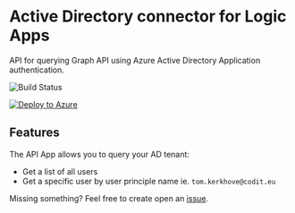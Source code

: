 # Active Directory connector for Logic Apps
API for querying Graph API using Azure Active Directory Application authentication.

![Build Status](https://codit.visualstudio.com/_apis/public/build/definitions/fd3bf22a-f76c-448b-ad13-f5e97dd3a942/294/badge)

[![Deploy to Azure](http://azuredeploy.net/deploybutton.png)](https://azuredeploy.net/) 

## Features
The API App allows you to query your AD tenant:

- Get a list of all users
- Get a specific user by user principle name ie. `tom.kerkhove@codit.eu`

Missing something? Feel free to create open an [issue](https://github.com/tomkerkhove/active-directory-connector/issues).